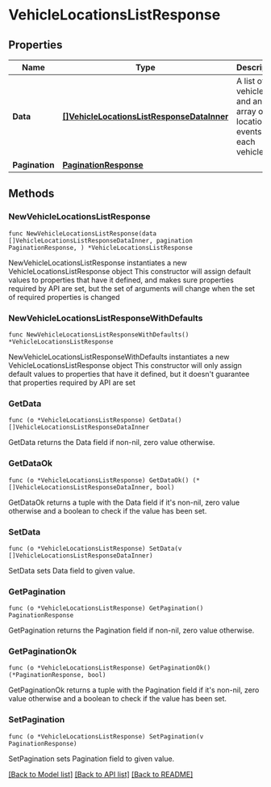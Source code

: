 # VehicleLocationsListResponse

## Properties

Name | Type | Description | Notes
------------ | ------------- | ------------- | -------------
**Data** | [**[]VehicleLocationsListResponseDataInner**](VehicleLocationsListResponseDataInner.md) | A list of vehicles and an array of location events for each vehicle. | 
**Pagination** | [**PaginationResponse**](PaginationResponse.md) |  | 

## Methods

### NewVehicleLocationsListResponse

`func NewVehicleLocationsListResponse(data []VehicleLocationsListResponseDataInner, pagination PaginationResponse, ) *VehicleLocationsListResponse`

NewVehicleLocationsListResponse instantiates a new VehicleLocationsListResponse object
This constructor will assign default values to properties that have it defined,
and makes sure properties required by API are set, but the set of arguments
will change when the set of required properties is changed

### NewVehicleLocationsListResponseWithDefaults

`func NewVehicleLocationsListResponseWithDefaults() *VehicleLocationsListResponse`

NewVehicleLocationsListResponseWithDefaults instantiates a new VehicleLocationsListResponse object
This constructor will only assign default values to properties that have it defined,
but it doesn't guarantee that properties required by API are set

### GetData

`func (o *VehicleLocationsListResponse) GetData() []VehicleLocationsListResponseDataInner`

GetData returns the Data field if non-nil, zero value otherwise.

### GetDataOk

`func (o *VehicleLocationsListResponse) GetDataOk() (*[]VehicleLocationsListResponseDataInner, bool)`

GetDataOk returns a tuple with the Data field if it's non-nil, zero value otherwise
and a boolean to check if the value has been set.

### SetData

`func (o *VehicleLocationsListResponse) SetData(v []VehicleLocationsListResponseDataInner)`

SetData sets Data field to given value.


### GetPagination

`func (o *VehicleLocationsListResponse) GetPagination() PaginationResponse`

GetPagination returns the Pagination field if non-nil, zero value otherwise.

### GetPaginationOk

`func (o *VehicleLocationsListResponse) GetPaginationOk() (*PaginationResponse, bool)`

GetPaginationOk returns a tuple with the Pagination field if it's non-nil, zero value otherwise
and a boolean to check if the value has been set.

### SetPagination

`func (o *VehicleLocationsListResponse) SetPagination(v PaginationResponse)`

SetPagination sets Pagination field to given value.



[[Back to Model list]](../README.md#documentation-for-models) [[Back to API list]](../README.md#documentation-for-api-endpoints) [[Back to README]](../README.md)



